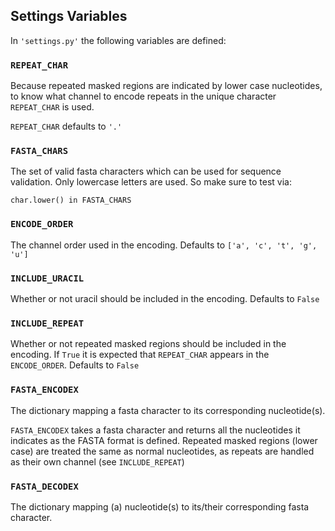 ## Settings Variables

In `'settings.py'` the following variables are defined:


### `REPEAT_CHAR`
Because repeated masked regions are indicated by lower case nucleotides, to know what channel to encode repeats in the unique character `REPEAT_CHAR` is used.

`REPEAT_CHAR` defaults to `'.'`


### `FASTA_CHARS`
The set of valid fasta characters which can be used for sequence validation. Only lowercase letters are used. So make sure to test via:

`char.lower() in FASTA_CHARS`

### `ENCODE_ORDER`
The channel order used in the encoding.
Defaults to `['a', 'c', 't', 'g', 'u']`

### `INCLUDE_URACIL`
Whether or not uracil should be included in the encoding.
Defaults to `False`

### `INCLUDE_REPEAT`
Whether or not repeated masked regions should be included in the encoding. If `True` it is expected that `REPEAT_CHAR` appears in the `ENCODE_ORDER`.
Defaults to `False`

### `FASTA_ENCODEX`
The dictionary mapping a fasta character to its corresponding nucleotide(s).

`FASTA_ENCODEX` takes a fasta character and returns all the nucleotides it indicates as the FASTA format is defined. Repeated masked regions (lower case) are treated the same as normal nucleotides, as repeats are handled as their own
channel (see `INCLUDE_REPEAT`)

### `FASTA_DECODEX`
The dictionary mapping (a) nucleotide(s) to its/their
corresponding fasta character.
